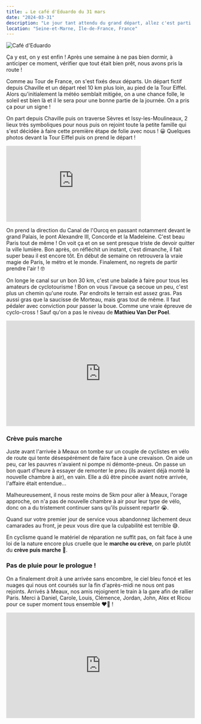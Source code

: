 ```yaml
---
title: ☕ Le café d'Eduardo du 31 mars
date: "2024-03-31"
description: "Le jour tant attendu du grand départ, allez c'est parti ! Une journée au top avec les amis et la météo en prime."
location: "Seine-et-Marne, Île-de-France, France"
---
```


![Café d'Eduardo](https://storage.googleapis.com/flamingo-riders/31-03-2024/1.webp)

Ça y est, on y est enfin ! Après une semaine à ne pas bien dormir, à anticiper ce moment, vérifier que tout était bien prêt, nous avons pris la route !

Comme au Tour de France, on s'est fixés deux départs. Un départ fictif depuis Chaville et un départ réel 10 km plus loin, au pied de la Tour Eiffel. Alors qu'initialement la météo semblait mitigée, on a une chance folle, le soleil est bien là et il le sera pour une bonne partie de la journée. On a pris ça pour un signe !

On part depuis Chaville puis on traverse Sèvres et Issy-les-Moulineaux, 2 lieux très symboliques pour nous puis on rejoint toute la petite famille qui s'est décidée à faire cette première étape de folie avec nous ! 😀 Quelques photos devant la Tour Eiffel puis on prend le départ !

<iframe width="360" height="202.5" src="https://www.youtube-nocookie.com/embed/1IOL-VT-WnE?si=3Xsp0pVMTYNkiHev&start=70" title="YouTube video player" frameborder="0" allow="accelerometer; autoplay; clipboard-write; encrypted-media; gyroscope; picture-in-picture; web-share"></iframe>

On prend la direction du Canal de l'Ourcq en passant notamment devant le grand Palais, le pont Alexandre III, Concorde et la Madeleine. C'est beau Paris tout de même ! On voit ça et on se sent presque triste de devoir quitter la ville lumière. Bon après, on réfléchit un instant, c'est dimanche, il fait super beau il est encore tôt. En début de semaine on retrouvera la vraie magie de Paris, le métro et le monde. Finalement, no regrets de partir prendre l'air ! 🤓

On longe le canal sur un bon 30 km, c'est une balade à faire pour tous les amateurs de cyclotourisme ! Bon on vous l'avoue ça secoue un peu, c'est plus un chemin qu'une route. Par endroits le terrain est assez gras. Pas aussi gras que la saucisse de Morteau, mais gras tout de même. Il faut pédaler avec conviction pour passer la boue. Comme une vraie épreuve de cyclo-cross ! Sauf qu'on a pas le niveau de **Mathieu Van Der Poel**.

<div style="width: 100%; height: 0; position: relative; padding-bottom: 56%;"><iframe src="https://giphy.com/embed/VHek5TvnxgoWUiIeJn" style="top: 0; left: 0; width: 100%; height: 100%; position: absolute; border: 0;" allowfullscreen scrolling="no" allow="encrypted-media;" class="giphy-embed"></iframe></div>

### Crève puis marche
Juste avant l'arrivée à Meaux on tombe sur un couple de cyclistes en vélo de route qui tente désespérément de faire face à une crevaison. On aide un peu, car les pauvres n'avaient ni pompe ni démonte-pneus. On passe un bon quart d'heure à essayer de remonter le pneu (ils avaient déjà monté la nouvelle chambre à air), en vain. Elle a dû être pincée avant notre arrivée, l'affaire était entendue...

Malheureusement, il nous reste moins de 5km pour aller à Meaux, l'orage approche, on n'a pas de nouvelle chambre à air pour leur type de vélo, donc on a du tristement continuer sans qu'ils puissent repartir 😭.

Quand sur votre premier jour de service vous abandonnez lâchement deux camarades au front, je peux vous dire que la culpabilité est terrible 😅.

En cyclisme quand le matériel de réparation ne suffit pas, on fait face à une loi de la nature encore plus cruelle que le **marche ou crève**, on parle plutôt du **crève puis marche** 🫣.

### Pas de pluie pour le prologue !

On a finalement droit à une arrivée sans encombre, le ciel bleu foncé et les nuages qui nous ont coursés sur la fin d'après-midi ne nous ont pas rejoints. Arrivés à Meaux, nos amis rejoignent le train à la gare afin de rallier Paris. Merci à Daniel, Carole, Louis, Clémence, Jordan, John, Alex et Ricou pour ce super moment tous ensemble ❤️🤩 ! 

<div style="width: 100%; height: 0; position: relative; padding-bottom: 56%;"><iframe src="https://giphy.com/embed/E8b8dWfw67rnq" style="top: 0; left: 0; width: 100%; height: 100%; position: absolute; border: 0;" allowfullscreen scrolling="no" allow="encrypted-media;" class="giphy-embed"></iframe></div>